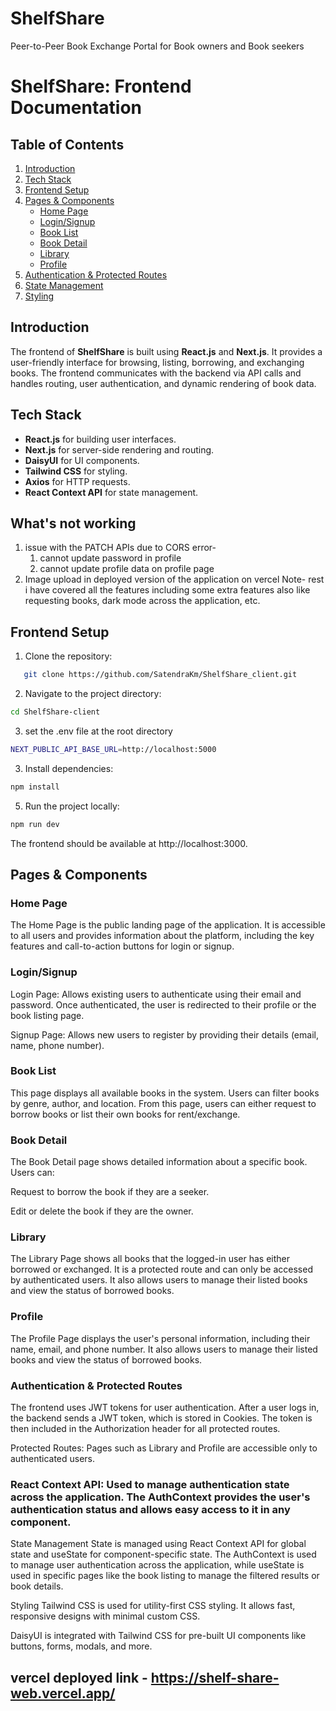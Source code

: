 # ShelfShare
Peer-to-Peer Book Exchange Portal for Book owners and Book seekers
# ShelfShare: Frontend Documentation

## Table of Contents
1. [Introduction](#introduction)
2. [Tech Stack](#tech-stack)
3. [Frontend Setup](#frontend-setup)
4. [Pages & Components](#pages-and-components)
   - [Home Page](#home-page)
   - [Login/Signup](#loginsignup)
   - [Book List](#book-list)
   - [Book Detail](#book-detail)
   - [Library](#library)
   - [Profile](#profile)
5. [Authentication & Protected Routes](#authentication-and-protected-routes)
6. [State Management](#state-management)
7. [Styling](#styling)

## Introduction
The frontend of **ShelfShare** is built using **React.js** and **Next.js**. It provides a user-friendly interface for browsing, listing, borrowing, and exchanging books. The frontend communicates with the backend via API calls and handles routing, user authentication, and dynamic rendering of book data.

## Tech Stack
- **React.js** for building user interfaces.
- **Next.js** for server-side rendering and routing.
- **DaisyUI** for UI components.
- **Tailwind CSS** for styling.
- **Axios** for HTTP requests.
- **React Context API** for state management.

## What's not working
1. issue with the PATCH APIs due to CORS error-
	1. cannot update password in profile
	2. cannot update profile data on profile page
2. Image upload in deployed version of the application on vercel
Note- rest i have covered all the features including some extra features also like requesting books, dark mode across the application, etc.

## Frontend Setup

1. Clone the repository:
```bash
   git clone https://github.com/SatendraKm/ShelfShare_client.git
```
   
2. Navigate to the project directory:
```bash
cd ShelfShare-client
```

3. set the .env file at the root directory
```bash
NEXT_PUBLIC_API_BASE_URL=http://localhost:5000
``` 
3. Install dependencies:
```bash
npm install
```

5. Run the project locally:
```bash
npm run dev
```
The frontend should be available at http://localhost:3000.

## Pages & Components
### Home Page
The Home Page is the public landing page of the application. It is accessible to all users and provides information about the platform, including the key features and call-to-action buttons for login or signup.

### Login/Signup
Login Page: Allows existing users to authenticate using their email and password. Once authenticated, the user is redirected to their profile or the book listing page.

Signup Page: Allows new users to register by providing their details (email, name, phone number).

### Book List
This page displays all available books in the system. Users can filter books by genre, author, and location. From this page, users can either request to borrow books or list their own books for rent/exchange.

### Book Detail
The Book Detail page shows detailed information about a specific book. Users can:

Request to borrow the book if they are a seeker.

Edit or delete the book if they are the owner.

### Library
The Library Page shows all books that the logged-in user has either borrowed or exchanged. It is a protected route and can only be accessed by authenticated users.
It also allows users to manage their listed books and view the status of borrowed books.

### Profile
The Profile Page displays the user's personal information, including their name, email, and phone number. It also allows users to manage their listed books and view the status of borrowed books.

### Authentication & Protected Routes
The frontend uses JWT tokens for user authentication. After a user logs in, the backend sends a JWT token, which is stored in Cookies. The token is then included in the Authorization header for all protected routes.

Protected Routes: Pages such as Library and Profile are accessible only to authenticated users.

### React Context API: Used to manage authentication state across the application. The AuthContext provides the user's authentication status and allows easy access to it in any component.

State Management
State is managed using React Context API for global state and useState for component-specific state. The AuthContext is used to manage user authentication across the application, while useState is used in specific pages like the book listing to manage the filtered results or book details.

Styling
Tailwind CSS is used for utility-first CSS styling. It allows fast, responsive designs with minimal custom CSS.

DaisyUI is integrated with Tailwind CSS for pre-built UI components like buttons, forms, modals, and more.

## vercel deployed link - https://shelf-share-web.vercel.app/
